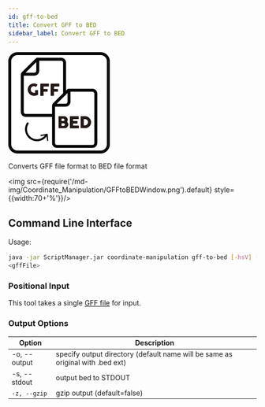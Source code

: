 ```yaml
---
id: gff-to-bed
title: Convert GFF to BED
sidebar_label: Convert GFF to BED
---
```


![gff-to-bed](/icons/Coordinate_Manipulation/GFFtoBED_square.svg)

Converts GFF file format to BED file format

<img src={require('/md-img/Coordinate_Manipulation/GFFtoBEDWindow.png').default} style={{width:70+'%'}}/>


## Command Line Interface

Usage:
```bash
java -jar ScriptManager.jar coordinate-manipulation gff-to-bed [-hsV] [-o=<output>]
<gffFile>
```


### Positional Input

This tool takes a single [GFF file][gff-format] for input.


### Output Options

| Option | Description |
| ------ | ----------- |
| -o, --output | specify output directory (default name will be same as original with .bed ext) |
| -s, --stdout | output bed to STDOUT |
| `-z, --gzip`            | gzip output (default=false) |



[bed-format]:/docs/Guides/Getting-Started/file-formats#bed
[gff-format]:/docs/Guides/Getting-Started/file-formats#gff
